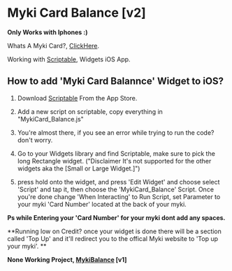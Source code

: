 # Myki Card Balance [v2] 

**Only Works with Iphones :)**

Whats A Myki Card?, [ClickHere](https://www.ptv.vic.gov.au/tickets/myki/buy-a-myki-and-top-up/myki-pass/).

Working with [Scriptable](https://apps.apple.com/us/app/scriptable/id1405459188?ign-mpt=uo%3D4), Widgets iOS App.

## How to add 'Myki Card Balannce' Widget to iOS?

1) Download [Scriptable](https://apps.apple.com/us/app/scriptable/id1405459188?ign-mpt=uo%3D4) From the App Store.

2) Add a new script on scriptable, copy everything in "MykiCard_Balance.js"

3) You're almost there, if you see an error while trying to run the code? don't worry.

4) Go to your Widgets library and find Scriptable, make sure to pick the long Rectangle widget. ("Disclaimer It's not supported for the other widgets aka the [Small or Large Widget.]")

5) press hold onto the widget, and press 'Edit Widget' and choose select 'Script' and tap it, then choose the 'MykiCard_Balance' Script. 
Once you're done change 'When Interacting' to Run Script, set Parameter to your myki 'Card Number' located at the back of your myki.

**Ps while Entering your 'Card Number' for your myki dont add any spaces.**

**Running low on Credit? once your widget is done there will be a section called 'Top Up' and it'll redirect you to the 
offical Myki website to 'Top up your myki'. **

**None Working Project, [MykiBalance](https://github.com/imchlorine/MykiBalance) [v1]**
